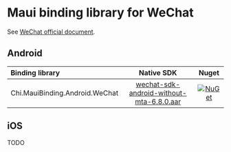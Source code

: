 # Maui binding library for WeChat

See [WeChat official document](https://developers.weixin.qq.com/doc/oplatform/en/Mobile_App/Resource_Center_Homepage.html).

## Android

| Binding library | Native SDK | Nuget |
|:-| :-: | :-: |
|Chi.MauiBinding.Android.WeChat| [wechat-sdk-android-without-mta-6.8.0.aar](https://central.sonatype.dev/artifact/com.tencent.mm.opensdk/wechat-sdk-android-without-mta/6.8.0)| [![NuGet](https://buildstats.info/nuget/Chi.MauiBinding.Android.WeChat?includePreReleases=false)](https://www.nuget.org/packages/Chi.MauiBinding.Android.WeChat/ "Download Chi.MauiBinding.Android.WeChat from NuGet.org") |

## iOS

TODO
